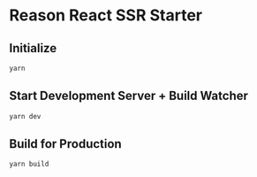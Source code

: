 # Reason React SSR Starter

## Initialize

```bash
yarn
```

## Start Development Server + Build Watcher

```bash
yarn dev
```

## Build for Production

```bash
yarn build
```
